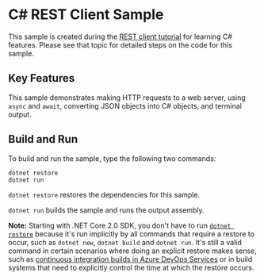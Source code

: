 # C# REST Client Sample

This sample is created during the [REST client tutorial](https://docs.microsoft.com/dotnet/csharp/tutorials/console-webapiclient)
for learning C# features. Please see that topic for detailed steps on the code
for this sample.

## Key Features

This sample demonstrates making HTTP requests to a web server, using `async`
and `await`, converting JSON objects into C# objects, and terminal output.

## Build and Run

To build and run the sample, type the following two commands:

```
dotnet restore
dotnet run
```

`dotnet restore` restores the dependencies for this sample.

`dotnet run` builds the sample and runs the output assembly.

**Note:** Starting with .NET Core 2.0 SDK, you don't have to run [`dotnet restore`](https://docs.microsoft.com/dotnet/core/tools/dotnet-restore) because it's run implicitly by all commands that require a restore to occur, such as `dotnet new`, `dotnet build` and `dotnet run`.
It's still a valid command in certain scenarios where doing an explicit restore makes sense, such as [continuous integration builds in Azure DevOps Services](https://docs.microsoft.com/azure/devops/build-release/apps/aspnet/build-aspnet-core) or in build systems that need to explicitly control the time at which the restore occurs.
